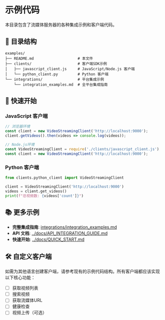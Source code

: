 # 示例代码

本目录包含了流媒体服务器的各种集成示例和客户端代码。

## 📁 目录结构

```
examples/
├── README.md                    # 本文件
├── clients/                     # 客户端SDK示例
│   ├── javascript_client.js     # JavaScript/Node.js 客户端
│   └── python_client.py         # Python 客户端
└── integrations/                # 平台集成示例
    └── integration_examples.md  # 全平台集成指南
```

## 🚀 快速开始

### JavaScript 客户端

```javascript
// 浏览器环境
const client = new VideoStreamingClient('http://localhost:9000');
client.getVideos().then(videos => console.log(videos));

// Node.js环境
const VideoStreamingClient = require('./clients/javascript_client.js');
const client = new VideoStreamingClient('http://localhost:9000');
```

### Python 客户端

```python
from clients.python_client import VideoStreamingClient

client = VideoStreamingClient('http://localhost:9000')
videos = client.get_videos()
print(f"总视频数: {videos['count']}")
```

## 📚 更多示例

- **完整集成指南**: [integrations/integration_examples.md](./integrations/integration_examples.md)
- **API 文档**: [../docs/API_INTEGRATION_GUIDE.md](../docs/API_INTEGRATION_GUIDE.md)
- **快速开始**: [../docs/QUICK_START.md](../docs/QUICK_START.md)

## 🛠️ 自定义客户端

如需为其他语言创建客户端，请参考现有的示例代码结构。所有客户端都应该实现以下核心功能：

- [ ] 获取视频列表
- [ ] 搜索视频
- [ ] 获取流媒体URL
- [ ] 健康检查
- [ ] 视频上传（可选）
